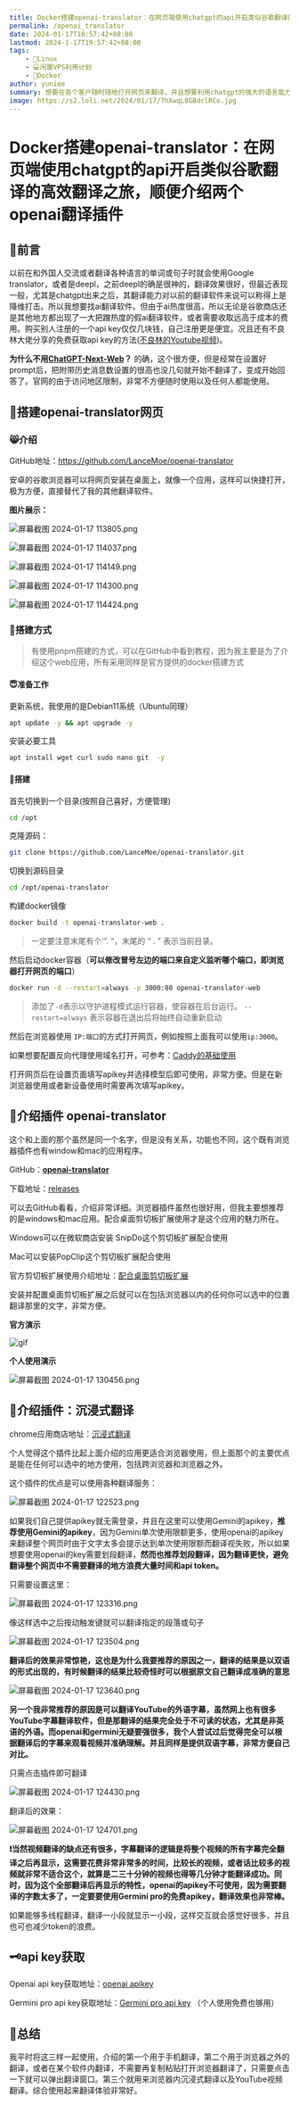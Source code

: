 ```yaml
---
title: Docker搭建openai-translator：在网页端使用chatgpt的api开启类似谷歌翻译的高效翻译之旅，顺便介绍两个openai翻译插件
permalink: /openai_translator
date: 2024-01-17T10:57:42+08:00
lastmod: 2024-1-17T19:57:42+08:00
tags: 
    - 🐘Linux
    - 💻闲置VPS利用计划
    - 🐋Docker
author: yuniee
summary: 想要在各个客户随时随地打开网页来翻译，并且想要利用chatgpt的强大的语言能力来帮你更准确自然的翻译，试试自托管一个网页翻译器。并且还有几个有意思的翻译插件值得了解一下。
image: https://s2.loli.net/2024/01/17/7hXwqL8GBdrlRCo.jpg
---
```


# Docker搭建openai-translator：在网页端使用chatgpt的api开启类似谷歌翻译的高效翻译之旅，顺便介绍两个openai翻译插件

<InArticleAdsense
    data-ad-client="ca-pub-5818850638223663"
    data-ad-slot="1327307385">
</InArticleAdsense>



## 🐙前言

以前在和外国人交流或者翻译各种语言的单词或句子时就会使用Google translator，或者是deepl，之前deepl的确是很神的，翻译效果很好，但最近表现一般，尤其是chatgpt出来之后，其翻译能力对以前的翻译软件来说可以称得上是降维打击。所以我想要找ai翻译软件。但由于ai热度很高，所以无论是谷歌商店还是其他地方都出现了一大把蹭热度的假ai翻译软件，或者需要收取远高于成本的费用。购买别人注册的一个api key仅仅几块钱，自己注册更是便宜。况且还有不良林大佬分享的免费获取api key的方法([不良林的Youtube视频](https://youtu.be/yndqfXr_qPg?si=6cOqlN9kgdr-ddYG))。



**为什么不用[ChatGPT-Next-Web](https://github.com/ChatGPTNextWeb/ChatGPT-Next-Web)？**          的确，这个很方便，但是经常在设置好prompt后，把附带历史消息数设置的很高也没几句就开始不翻译了，变成开始回答了。官网的由于访问地区限制，非常不方便随时使用以及任何人都能使用。

## 🦬搭建openai-translator网页

### 😸介绍

GitHub地址：https://github.com/LanceMoe/openai-translator

安卓的谷歌浏览器可以将网页安装在桌面上，就像一个应用，这样可以快捷打开，极为方便，直接替代了我的其他翻译软件。



**图片展示：**

![屏幕截图 2024-01-17 113805.png](https://s2.loli.net/2024/01/17/n2fDZbemAQk5hdP.png)



![屏幕截图 2024-01-17 114037.png](https://s2.loli.net/2024/01/17/xiUndzsIhaZ5LDC.png)



![屏幕截图 2024-01-17 114149.png](https://s2.loli.net/2024/01/17/XFVzA1Hsqi6ZkyG.png)



![屏幕截图 2024-01-17 114300.png](https://s2.loli.net/2024/01/17/5tsDSbBI3eRANJQ.png)



![屏幕截图 2024-01-17 114424.png](https://s2.loli.net/2024/01/17/xbuVe4tJ7ZQpMNn.png)

### 🐼搭建方式

> 有使用pnpm搭建的方式，可以在GitHub中看到教程，因为我主要是为了介绍这个web应用，所有采用同样是官方提供的docker搭建方式

#### 😇准备工作

更新系统，我使用的是Debian11系统（Ubuntu同理）

```bash
apt update -y && apt upgrade -y
```

安装必要工具

```bash
apt install wget curl sudo nano git  -y
```

#### 🚪搭建

首先切换到一个目录(按照自己喜好，方便管理)

```bash
cd /opt
```

克隆源码：

```bash
git clone https://github.com/LanceMoe/openai-translator.git
```

切换到源码目录

```bash
cd /opt/openai-translator
```

构建docker镜像

```bash
docker build -t openai-translator-web .
```

> 一定要注意末尾有个‘”. “，末尾的 “ . ” 表示当前目录。

然后启动docker容器（**可以修改冒号左边的端口来自定义监听哪个端口，即浏览器打开网页的端口**）

```bash
docker run -d --restart=always -p 3000:80 openai-translator-web
```

> 添加了`-d`表示以守护进程模式运行容器，使容器在后台运行。 `--restart=always` 表示容器在退出后将始终自动重新启动

然后在浏览器使用 `IP:端口`的方式打开网页，例如按照上面我可以使用`ip:3000`。

如果想要配置反向代理使用域名打开，可参考：[Caddy的基础使用](https://yunieebk.com/2023/07/30/caddy%E7%9A%84%E5%9F%BA%E7%A1%80%E4%BD%BF%E7%94%A8%EF%BC%8C%E4%B8%8B%E8%BD%BDcaddy%E5%B9%B6%E9%83%A8%E7%BD%B2%E5%8F%8D%E5%90%91%E4%BB%A3%E7%90%86%E5%92%8C%E8%87%AA%E5%8A%A8%E7%AD%BE%E5%8F%91-%E7%BB%AD%E6%9C%9Fssl-%E8%AF%81%E4%B9%A6/)



打开网页后在设置页面填写apikey并选择模型后即可使用，非常方便。但是在新浏览器使用或者新设备使用时需要再次填写apikey。

<InArticleAdsense
    data-ad-client="ca-pub-5818850638223663"
    data-ad-slot="1327307385">
</InArticleAdsense>



## 🐹介绍插件 openai-translator

这个和上面的那个虽然是同一个名字，但是没有关系，功能也不同，这个既有浏览器插件也有window和mac的应用程序。

GitHub：**[openai-translator](https://github.com/openai-translator/openai-translator)**

下载地址：[releases](https://github.com/openai-translator/openai-translator/releases)

可以去GitHub看看，介绍非常详细。浏览器插件虽然也很好用，但我主要想推荐的是windows和mac应用。配合桌面剪切板扩展使用才是这个应用的魅力所在。

Windows可以在微软商店安装 SnipDo这个剪切板扩展配合使用

Mac可以安装PopClip这个剪切板扩展配合使用

官方剪切板扩展使用介绍地址：[配合桌面剪切板扩展](https://github.com/openai-translator/openai-translator/blob/main/CLIP-EXTENSIONS.md)



安装并配置桌面剪切板扩展之后就可以在包括浏览器以内的任何你可以选中的位置翻译那里的文字，非常方便。

**官方演示**

![gif](https://user-images.githubusercontent.com/1206493/240358161-2788eb97-d00b-4808-aa86-a7fcfe3f71dd.gif)



**个人使用演示**

![屏幕截图 2024-01-17 130456.png](https://s2.loli.net/2024/01/17/KrBtXWhRgP2opSE.png)





## 🦔介绍插件：沉浸式翻译

chrome应用商店地址：[沉浸式翻译](https://chromewebstore.google.com/detail/%E6%B2%89%E6%B5%B8%E5%BC%8F%E7%BF%BB%E8%AF%91-%E5%8F%8C%E8%AF%AD%E5%AF%B9%E7%85%A7%E7%BD%91%E9%A1%B5%E7%BF%BB%E8%AF%91-pdf%E6%96%87%E6%A1%A3%E7%BF%BB%E8%AF%91/bpoadfkcbjbfhfodiogcnhhhpibjhbnh?pli=1)

个人觉得这个插件比起上面介绍的应用更适合浏览器使用，但上面那个的主要优点是能在任何可以选中的地方使用，包括跨浏览器和浏览器之外。

这个插件的优点是可以使用各种翻译服务：

![屏幕截图 2024-01-17 122523.png](https://s2.loli.net/2024/01/17/Tt75hXJkZipfP3s.png)

如果我们自己提供apikey就无需登录，并且在这里可以使用Gemini的apikey，**推荐使用Gemini的apikey**，因为Gemini单次使用限额更多，使用openai的apikey来翻译整个网页时由于文字太多会提示达到单次使用限额而翻译视失败，所以如果想要使用openai的key需要划段翻译，**然而也推荐划段翻译，因为翻译更快，避免翻译整个网页中不需要翻译的地方浪费大量时间和api token。**



只需要设置这里：

![屏幕截图 2024-01-17 123316.png](https://s2.loli.net/2024/01/17/qwRuxMFzK4ZJbyW.png)

像这样选中之后按动触发键就可以翻译指定的段落或句子

![屏幕截图 2024-01-17 123504.png](https://s2.loli.net/2024/01/17/lpMOQiEGfc82FJ9.png)

**翻译后的效果非常惊艳，这也是为什么我要推荐的原因之一，翻译的结果是以双语的形式出现的，有时候翻译的结果比较奇怪时可以根据原文自己翻译成准确的意思**

![屏幕截图 2024-01-17 123640.png](https://s2.loli.net/2024/01/17/CxXYfd59vqBerFa.png)



**另一个我非常推荐的原因是可以翻译YouTube的外语字幕，虽然网上也有很多YouTube字幕翻译软件，但是那翻译的结果完全处于不可读的状态，尤其是非英语的外语。而openai和germini无疑要强很多，我个人尝试过后觉得完全可以根据翻译后的字幕来观看视频并准确理解。并且同样是提供双语字幕，非常方便自己对比。**



只需点击插件即可翻译

![屏幕截图 2024-01-17 124430.png](https://s2.loli.net/2024/01/17/5VYi61T7WcDd4Gf.png)

翻译后的效果：

![屏幕截图 2024-01-17 124701.png](https://s2.loli.net/2024/01/17/u9YFbBxVwqn7jUr.png)



**❗当然视频翻译的缺点还有很多，字幕翻译的逻辑是将整个视频的所有字幕完全翻译之后再显示，这需要花费非常非常多的时间，比较长的视频，或者话比较多的视频就非常不适合这个，就算是二三十分钟的视频也得等几分钟才能翻译成功。同时，因为这个全部翻译后再显示的特性，openai的apikey不可使用，因为需要翻译的字数太多了，一定要要使用Germini pro的免费apikey，翻译效果也非常棒。**

如果能够多线程翻译，翻译一小段就显示一小段，这样交互就会感觉好很多，并且也可也减少token的浪费。



## 🗝️api key获取

Openai api key获取地址：[openai apikey](https://platform.openai.com/api-keys)

Germini pro api key获取地址：[Germini pro api key](https://makersuite.google.com/app/apikey)    （个人使用免费也够用）



## 🤑总结

我平时将这三样一起使用，介绍的第一个用于手机翻译，第二个用于浏览器之外的翻译，或者在某个软件内翻译，不需要再复制粘贴打开浏览器翻译了，只需要点击一下就可以弹出翻译窗口。第三个就用来浏览器内沉浸式翻译以及YouTube视频翻译。综合使用起来翻译体验非常好。

<InArticleAdsense
    data-ad-client="ca-pub-5818850638223663"
    data-ad-slot="1327307385">
</InArticleAdsense>
